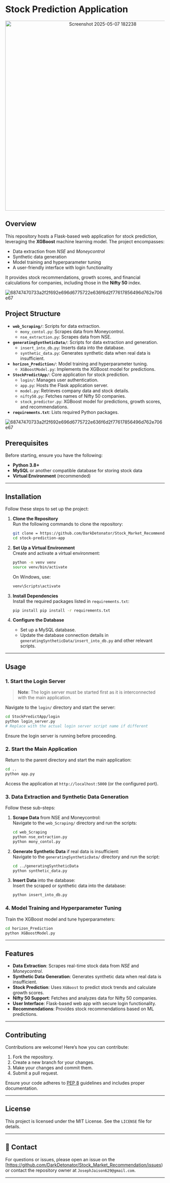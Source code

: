 # Stock Prediction Application

<p align="center">
  <img src="https://github.com/user-attachments/assets/678ef3df-5803-46ec-8ada-fbeac0eb1a09" alt="Screenshot 2025-05-07 182238" width="600"/>
</p>


##  Overview
This repository hosts a Flask-based web application for stock prediction, leveraging the **XGBoost** machine learning model. The project encompasses:

- Data extraction from *NSE* and *Moneycontrol*
- Synthetic data generation
- Model training and hyperparameter tuning
- A user-friendly interface with login functionality

It provides stock recommendations, growth scores, and financial calculations for companies, including those in the **Nifty 50** index.

![68747470733a2f2f692e696d6775722e636f6d2f77617856496d762e706e67](https://github.com/user-attachments/assets/9b8974ab-4aa6-41f6-998c-5021ae4499d3)


##  Project Structure
- **`web_Scraping/`**: Scripts for data extraction.  
  - `mony_contol.py`: Scrapes data from Moneycontrol.  
  - `nse_extraction.py`: Scrapes data from NSE. 
- **`generatingSyntheticData/`**: Scripts for data extraction and generation.  
  - `insert_into_db.py`: Inserts data into the database.  
  - `synthetic_data.py`: Generates synthetic data when real data is insufficient.  
- **`horizon_Prediction/`**: Model training and hyperparameter tuning.  
  - `XGBoostModel.py`: Implements the XGBoost model for predictions.  
- **`StockPredictApp/`**: Core application for stock prediction.  
  - `login/`: Manages user authentication.  
  - `app.py`: Hosts the Flask application server.  
  - `model.py`: Retrieves company data and stock details.  
  - `nifty50.py`: Fetches names of Nifty 50 companies.  
  - `stock_predictor.py`: XGBoost model for predictions, growth scores, and recommendations.  
- **`requirements.txt`**: Lists required Python packages.  

![68747470733a2f2f692e696d6775722e636f6d2f77617856496d762e706e67](https://github.com/user-attachments/assets/9b8974ab-4aa6-41f6-998c-5021ae4499d3)

## Prerequisites
Before starting, ensure you have the following:

- **Python 3.8+**  
- **MySQL** or another compatible database for storing stock data  
- **Virtual Environment** (recommended)  

---

## Installation

Follow these steps to set up the project:

1. **Clone the Repository**  
   Run the following commands to clone the repository:

   ```bash
   git clone = https://github.com/DarkDetonator/Stock_Market_Recommendation.git
   cd stock-prediction-app
   ```

2. **Set Up a Virtual Environment**  
   Create and activate a virtual environment:

   ```bash
   python -m venv venv
   source venv/bin/activate
   ```

   On Windows, use:

   ```bash
   venv\Scripts\activate
   ```

3. **Install Dependencies**  
   Install the required packages listed in `requirements.txt`:

   ```bash
   pip install pip install -r requirements.txt
   ```

4. **Configure the Database**  
   - Set up a MySQL database.  
   - Update the database connection details in `generatingSyntheticData/insert_into_db.py` and other relevant scripts.  

---

##  Usage

### 1. Start the Login Server
> **Note**: The login server must be started first as it is interconnected with the main application.

Navigate to the `login/` directory and start the server:

```bash
cd StockPredictApp/login
python login_server.py
# Replace with the actual login server script name if different
```

Ensure the login server is running before proceeding.

### 2. Start the Main Application
Return to the parent directory and start the main application:

```bash
cd ..
python app.py
```

Access the application at `http://localhost:5000` (or the configured port).

### 3. Data Extraction and Synthetic Data Generation
Follow these sub-steps:

1. **Scrape Data** from NSE and Moneycontrol:  
   Navigate to the `web_Scraping/` directory and run the scripts:

   ```bash
   cd web_Scraping
   python nse_extraction.py
   python mony_contol.py
   ```

2. **Generate Synthetic Data** if real data is insufficient:  
   Navigate to the `generatingSyntheticData/` directory and run the script:

   ```bash
   cd ../generatingSyntheticData
   python synthetic_data.py
   ```

3. **Insert Data** into the database:  
   Insert the scraped or synthetic data into the database:

   ```bash
   python insert_into_db.py
   ```

### 4. Model Training and Hyperparameter Tuning
Train the XGBoost model and tune hyperparameters:

```bash
cd horizon_Prediction
python XGBoostModel.py
```

---

##  Features
- **Data Extraction**: Scrapes real-time stock data from *NSE* and *Moneycontrol*.  
- **Synthetic Data Generation**: Generates synthetic data when real data is insufficient.  
- **Stock Prediction**: Uses `XGBoost` to predict stock trends and calculate growth scores.  
- **Nifty 50 Support**: Fetches and analyzes data for Nifty 50 companies.  
- **User Interface**: Flask-based web app with secure login functionality.  
- **Recommendations**: Provides stock recommendations based on ML predictions.  

---

##  Contributing
Contributions are welcome! Here’s how you can contribute:

1. Fork the repository.
2. Create a new branch for your changes.
3. Make your changes and commit them.
4. Submit a pull request.

Ensure your code adheres to [PEP 8](https://www.python.org/dev/peps/pep-0008/) guidelines and includes proper documentation.

---

##  License
This project is licensed under the MIT License. See the `LICENSE` file for details.

---

## 📧 Contact
For questions or issues, please open an issue on the [https://github.com/DarkDetonator/Stock_Market_Recommendation/issues) or contact the repository owner at `JosephJaison629@gmail.com`.

---

